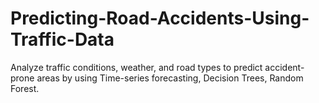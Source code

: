 # Predicting-Road-Accidents-Using-Traffic-Data
Analyze traffic conditions, weather, and road types to predict accident-prone areas by using Time-series forecasting, Decision Trees, Random Forest.
